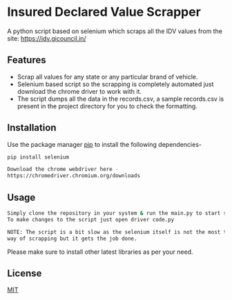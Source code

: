 # Insured Declared Value Scrapper

A python script based on selenium which scraps all the IDV values from the site: https://idv.gicouncil.in/

## Features
- Scrap all values for any state or any particular brand of vehicle.
- Selenium based script so the scrapping is completely automated just download the chrome driver to work with it.
- The script dumps all the data in the records.csv, a sample records.csv is present in the project directory for you to check the formatting.

## Installation

Use the package manager [pip](https://pip.pypa.io/en/stable/) to install the following dependencies-

```bash
pip install selenium
```

```bash
Download the chrome webdriver here - 
https://chromedriver.chromium.org/downloads
```

## Usage

```bash
Simply clone the repository in your system & run the main.py to start scrapping.
To make changes to the script just open driver code.py

NOTE: The script is a bit slow as the selenium itself is not the most time saving
way of scrapping but it gets the job done.

```

Please make sure to install other latest libraries as per your need.

## License
[MIT](https://choosealicense.com/licenses/mit/)
